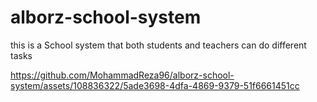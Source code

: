 # alborz-school-system
this is a School system that both students and teachers can do different tasks


https://github.com/MohammadReza96/alborz-school-system/assets/108836322/5ade3698-4dfa-4869-9379-51f6661451cc

